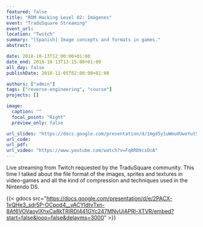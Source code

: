 ```yaml
---
featured: false
title: "ROM Hacking Level 02: Imágenes"
event: "TraduSquare Streaming"
event_url:
location: "Twitch"
summary: "[Spanish] Image concepts and formats in games."
abstract:

date: 2018-10-13T12:00:00+01:00
date_end: 2018-10-13T13:15:00+01:00
all_day: false
publishDate: 2018-11-05T02:00:00+01:00

authors: ["admin"]
tags: ["reverse-engineering", "course"]
projects: []

image:
  caption: ""
  focal_point: "Right"
  preview_only: false

url_slides: "https://docs.google.com/presentation/d/1mgd5y1uWmudUwoYutSxvolh0BnwI73QT84NdSwitfmg/edit?usp=sharing"
url_code:
url_pdf:
url_video: "https://www.youtube.com/watch?v=Fq8RD9ciOcA"
---
```


Live streaming from Twitch requested by the TraduSquare community.
This time I talked about the file format of the images, sprites and textures
in video-games and all the kind of compression and techniques used in the
Nintendo DS.

{{< gdocs src="https://docs.google.com/presentation/d/e/2PACX-1vQHe3_sdr5P-OCpod4__yACYIdtvTxn-8Af6VOVaoylXhxCa8kTRIRDI441GYc247MNvUiAPRl-XTVR/embed?start=false&loop=false&delayms=3000" >}}
